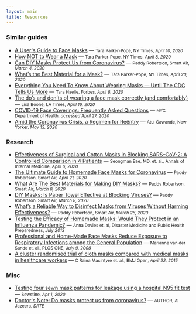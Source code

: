 ```yaml
---
layout: main
title: Resources
---
```


### Similar guides

* [A User's Guide to Face Masks](https://www.nytimes.com/2020/04/10/well/live/coronavirus-face-masks-guides-protection-personal-protective-equipment.html) &mdash; <small>Tara Parker-Pope, NY Times, *April 10, 2020*</small>
* [How NOT to Wear a Mask](https://www.nytimes.com/2020/04/08/well/live/coronavirus-face-mask-mistakes.html) &mdash; <small>Tara Parker-Pope, NY Times, *April 8, 2020*</small>
* [Can DIY Masks Protect Us from Coronavirus?](https://smartairfilters.com/en/blog/diy-homemade-mask-protect-virus-coronavirus/) &mdash; <small>Paddy Robertson, Smart Air, *March 4, 2020*</small>
* [What’s the Best Material for a Mask?](https://www.nytimes.com/article/coronavirus-homemade-mask-material-DIY-face-mask-ppe.html) &mdash; <small>Tara Parker-Pope, NY Times, *April 20, 2020*</small>
* [Everything You Need To Know About Wearing Masks — Until The CDC Tells Us More](https://www.forbes.com/sites/tarahaelle/2020/04/07/everything-you-need-to-know-about-wearing-masks-until-the-cdc-tells-us-more/#87d748b4bdb9) &mdash; <small>Tara Haelle, Forbes, *April 8, 2020*</small>
* [The do’s and don’ts of wearing a face mask correctly (and comfortably)](https://www.latimes.com/lifestyle/story/2020-04-16/tips-on-how-to-wear-a-mask-correctly) &mdash; <small>Lisa Boone, LA Times, *April 16, 2020*</small>
* [COVID-19 Face Coverings: Frequently Asked Questions](https://www1.nyc.gov/assets/doh/downloads/pdf/imm/covid-19-face-covering-faq.pdf) &mdash; <small>NYC Department of Health, *accessed April 27, 2020*</small>
* [Amid the Coronavirus Crisis, a Regimen for Reëntry](https://www.newyorker.com/science/medical-dispatch/amid-the-coronavirus-crisis-a-regimen-for-reentry) &mdash; <small>Atul Gawande, New Yorker, *May 13, 2020*</small>

### Research

* [Effectiveness of Surgical and Cotton Masks in Blocking SARS–CoV-2: A Controlled Comparison in 4 Patients](https://annals.org/aim/fullarticle/2764367/effectiveness-surgical-cotton-masks-blocking-sars-cov-2-controlled-comparison) &mdash; <small>Seongman Bae, MD, et. al., Annals of Internal Medicine, *April 6, 2020*</small>
* [The Ultimate Guide to Homemade Face Masks for Coronavirus](https://smartairfilters.com/en/blog/best-diy-coronavirus-homemade-mask-material-covid/) &mdash; <small>Paddy Robertson, Smart Air, *April 21, 2020*</small>
* [What Are The Best Materials for Making DIY Masks?](https://smartairfilters.com/en/blog/best-materials-make-diy-face-mask-virus/) &mdash; <small>Paddy Robertson, Smart Air, *March 8, 2020*</small>
* [DIY Masks: Is Paper Towel Effective at Blocking Viruses?](https://smartairfilters.com/en/blog/paper-towel-effective-against-viruses-diy-mask/) &mdash; <small>Paddy Robertson, Smart Air, *March 8, 2020*</small>
* [What’s a Reliable Way to Disinfect Masks from Viruses Without Harming Effectiveness?](https://smartairfilters.com/en/blog/disinfect-clean-n95-mask-virus-coronavirus/) &mdash; <small>Paddy Robertson, Smart Air, *March 26, 2020*</small>
* [Testing the Efficacy of Homemade Masks: Would They Protect in an Influenza Pandemic?](https://www.researchgate.net/publication/258525804_Testing_the_Efficacy_of_Homemade_Masks_Would_They_Protect_in_an_Influenza_Pandemic) &mdash; <small> Anna Davies et. al, Disaster Medicine and Public Health Preparedness, *July 2013*</small>
* [Professional and Home-Made Face Masks Reduce Exposure to Respiratory Infections among the General Population](https://www.ncbi.nlm.nih.gov/pmc/articles/PMC2440799/) &mdash; <small>Marianne van der Sande et. al., PLOS ONE, *July 9, 2008*</small>
* [A cluster randomised trial of cloth masks compared with medical masks in healthcare workers](https://bmjopen.bmj.com/content/5/4/e006577) &mdash; <small>C Raina MacIntyre et. al., BMJ Open, *April 22, 2015*</small>

### Misc

* [Testing four sewn mask patterns for leakage using a hospital N95 fit test](https://www.youtube.com/watch?v=DZBbkn-g-vE) &mdash; <small>Sewstine, *Apr 1, 2020*</small>
* [Doctor's Note: Do masks protect us from coronavirus?](https://www.aljazeera.com/indepth/features/doctor-note-masks-protect-coronavirus-200419070105671.html) &mdash; <small>AUTHOR, Al Jazeera, *DATE*</small>

